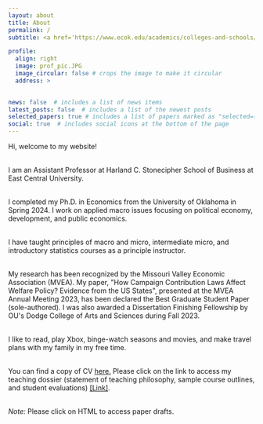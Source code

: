 ```yaml
---
layout: about
title: About
permalink: /
subtitle: <a href='https://www.ecok.edu/academics/colleges-and-schools/harland-c-stonecipher-school-business'>East Central University</a>. achaudhry@ecok.edu

profile:
  align: right
  image: prof_pic.JPG
  image_circular: false # crops the image to make it circular
  address: >
    

news: false  # includes a list of news items
latest_posts: false  # includes a list of the newest posts
selected_papers: true # includes a list of papers marked as "selected={true}"
social: true  # includes social icons at the bottom of the page
---
```


<p style='text-align: justify;'>
Hi, welcome to my website!  <br /> <br>

I am an Assistant Professor at Harland C. Stonecipher School of Business at East Central University.  <br /> <br>

I completed my Ph.D. in Economics from the University of Oklahoma in Spring 2024. I work on applied macro issues focusing on political economy, development, and public economics.  <br /> <br>

I have taught principles of macro and micro, intermediate micro, and introductory statistics courses as a principle instructor.  <br /> <br>

My research has been recognized by the Missouri Valley Economic Association (MVEA). My paper, "How Campaign Contribution Laws Affect Welfare Policy? Evidence from the US States", presented at the MVEA Annual Meeting 2023, has been declared the Best Graduate Student Paper (sole-authored). I was also awarded a Dissertation Finishing Fellowship by OU's Dodge College of Arts and Sciences during Fall 2023.  <br /> <br>

I like to read, play Xbox, binge-watch seasons and movies, and make travel plans with my family in my free time.  <br /> <br>

You can find a copy of CV <a href='https://github.com/ahmedchaudhryy/ahmedchaudhryy.github.io/blob/master/_pages/cv.md'>here.</a>
Please click on the link to access my teaching dossier (statement of teaching philosophy, sample course outlines, and student evaluations) <a href='https://drive.google.com/file/d/1UOcb0-Wu90lcBKCoEmqsQ5hC_eHDaO_u/view?usp=sharing'>[Link]</a>. <br /> <br>
<be>

*Note:* Please click on HTML to access paper drafts.
</p>
